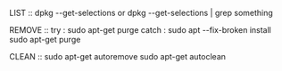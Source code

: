 LIST ::
dpkg --get-selections
or dpkg --get-selections | grep something

REMOVE ::
try   :
sudo apt-get purge <package-name>
catch :
sudo apt --fix-broken install
sudo apt-get purge <package-name>

CLEAN ::
sudo apt-get autoremove
sudo apt-get autoclean
